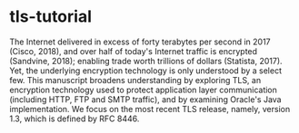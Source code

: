 # tls-tutorial

The Internet delivered in excess of forty terabytes per second in 2017 (Cisco, 2018), 
and over half of today's Internet traffic is encrypted (Sandvine, 2018); enabling trade 
worth trillions of dollars (Statista, 2017). Yet, the underlying encryption technology 
is only understood by a select few. This manuscript broadens understanding by exploring 
TLS, an encryption technology used to protect application layer communication (including 
HTTP, FTP and SMTP traffic), and by examining Oracle's Java implementation. We focus on 
the most recent TLS release, namely, version 1.3, which is defined by RFC 8446.
